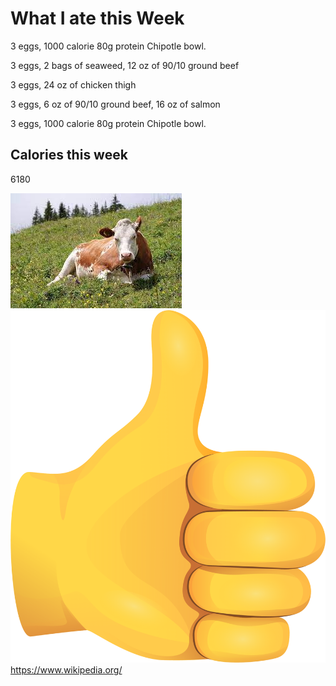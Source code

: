 <DOCTYPE HTML>
<body>
<h1>What I ate this Week </h1>
<div class="bookrealign" id="Monday".</pre></div>
<p> 3 eggs, 1000 calorie 80g protein Chipotle bowl. </p>
<div class="bookrealign" id="Tuesday".</pre></div>
<p> 3 eggs, 2 bags of seaweed, 12 oz of 90/10 ground beef </p>
<div class="bookrealign" id="Wednesday".</pre></div>
<p> 3 eggs, 24 oz of chicken thigh </p>
<div class="bookrealign" id="Thursday".</pre></div>
<p> 3 eggs, 6 oz of 90/10 ground beef, 16 oz of salmon </p>
<div class="bookrealign" id="Friday".</pre></div>
<p> 3 eggs, 1000 calorie 80g protein Chipotle bowl. </p>
<h2> Calories this week </h2>
<p> 6180 </p>
<img src="cow.jpg">
<img src="thumb.jpg">
<a href="url"> https://www.wikipedia.org/ </a>






</body>
